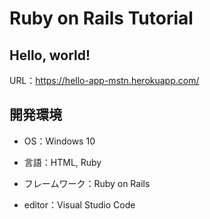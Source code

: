 # Ruby on Rails Tutorial

## Hello, world!

URL：https://hello-app-mstn.herokuapp.com/

## 開発環境

- OS：Windows 10

- 言語：HTML, Ruby

- フレームワーク：Ruby on Rails

- editor：Visual Studio Code
